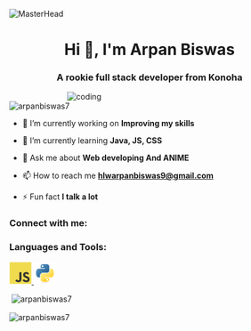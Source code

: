 ![MasterHead](https://user-images.githubusercontent.com/74038190/225813708-98b745f2-7d22-48cf-9150-083f1b00d6c9.gif)

<h1 align="center">Hi 👋, I'm Arpan Biswas</h1>
<h3 align="center">A rookie full stack developer from Konoha</h3>
<img align="right" alt="coding" width="400" src="https://camo.githubusercontent.com/7de37139d0b4c1ce40865e799b446c0e963a3dd8fb68d239707237c40604fa3d/68747470733a2f2f63646e2e6472696262626c652e636f6d2f75736572732f3733303730332f73637265656e73686f74732f363538313234332f6176656e746f2e676966"> 

<p align="left"> <img src="https://komarev.com/ghpvc/?username=arpanbiswas7&label=Profile%20views&color=0e75b6&style=flat" alt="arpanbiswas7" /> </p>

- 🔭 I’m currently working on **Improving my skills**

- 🌱 I’m currently learning **Java, JS, CSS**

- 💬 Ask me about **Web developing And ANIME**

- 📫 How to reach me **hlwarpanbiswas9@gmail.com**

- ⚡ Fun fact **I talk a lot**

<h3 align="left">Connect with me:</h3>
<p align="left">
</p>

<h3 align="left">Languages and Tools:</h3>
<p align="left"> <a href="https://developer.mozilla.org/en-US/docs/Web/JavaScript" target="_blank" rel="noreferrer"> <img src="https://raw.githubusercontent.com/devicons/devicon/master/icons/javascript/javascript-original.svg" alt="javascript" width="40" height="40"/> </a> <a href="https://www.python.org" target="_blank" rel="noreferrer"> <img src="https://raw.githubusercontent.com/devicons/devicon/master/icons/python/python-original.svg" alt="python" width="40" height="40"/> </a> </p>

<p>&nbsp;<img align="center" src="https://github-readme-stats.vercel.app/api?username=arpanbiswas7&show_icons=true&locale=en" alt="arpanbiswas7" /></p>

<p><img align="center" src="https://github-readme-streak-stats.herokuapp.com/?user=arpanbiswas7&" alt="arpanbiswas7" /></p>




<!---
Arpanbiswas7/Arpanbiswas7 is a ✨ special ✨ repository because its `README.md` (this file) appears on your GitHub profile.
You can click the Preview link to take a look at your changes.
--->
